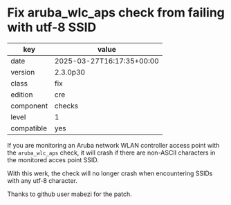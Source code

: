 [//]: # (werk v2)
# Fix aruba_wlc_aps check from failing with utf-8 SSID

key        | value
---------- | ---
date       | 2025-03-27T16:17:35+00:00
version    | 2.3.0p30
class      | fix
edition    | cre
component  | checks
level      | 1
compatible | yes

If you are monitoring an Aruba network WLAN controller access point
with the `aruba_wlc_aps` check, it will crash if there are non-ASCII
characters in the monitored acces point SSID.

With this werk, the check will no longer crash when encountering SSIDs
with any utf-8 character.

Thanks to github user mabezi for the patch.
